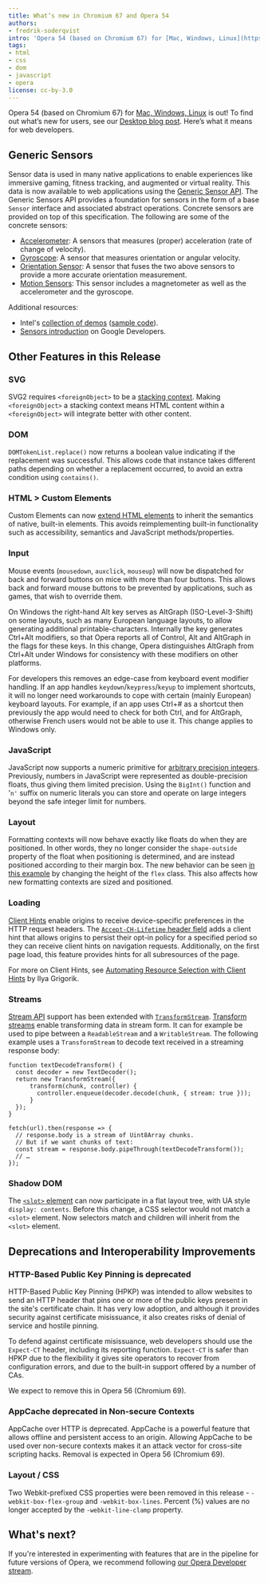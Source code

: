 ```yaml
---
title: What’s new in Chromium 67 and Opera 54
authors:
- fredrik-soderqvist
intro: 'Opera 54 (based on Chromium 67) for [Mac, Windows, Linux](https://www.opera.com/computer) is out! To find out what’s new for users, see our [Desktop blog post](https://blogs.opera.com/desktop/2018/06/opera-54-stable/). Here’s what it means for web developers.'
tags:
- html
- css
- dom
- javascript
- opera
license: cc-by-3.0
---
```


Opera 54 (based on Chromium 67) for [Mac, Windows, Linux](https://www.opera.com/computer) is out! To
find out what’s new for users, see our [Desktop blog post](https://blogs.opera.com/desktop/2018/06/opera-54-stable/).
Here’s what it means for web developers.

## Generic Sensors

Sensor data is used in many native applications to enable experiences like immersive gaming, fitness tracking, and
augmented or virtual reality. This data is now available to web applications using the [Generic Sensor API](https://www.w3.org/TR/generic-sensor/).
The Generic Sensors API provides a foundation for sensors in the form of a base `Sensor` interface and associated
abstract operations. Concrete sensors are provided on top of this specification. The following are some of the concrete
sensors:

* [Accelerometer](https://w3c.github.io/accelerometer/): A sensors that measures (proper) acceleration (rate of change
  of velocity).
* [Gyroscope](https://w3c.github.io/gyroscope/): A sensor that measures orientation or angular velocity.
* [Orientation Sensor](https://w3c.github.io/orientation-sensor/): A sensor that fuses the two above sensors to provide
  a more accurate orientation measurement.
* [Motion Sensors](https://w3c.github.io/motion-sensors/): This sensor includes a magnetometer as well as the
  accelerometer and the gyroscope.

Additional resources:

* Intel's [collection of demos](https://intel.github.io/generic-sensor-demos/) ([sample code](https://github.com/intel/generic-sensor-demos)).
* [Sensors introduction](https://developers.google.com/web/updates/2017/09/sensors-for-the-web) on Google Developers.

## Other Features in this Release

### SVG

SVG2 requires `<foreignObject>` to be a [stacking context](https://svgwg.org/svg2-draft/single-page.html#render-EstablishingStackingContex).
Making `<foreignObject>` a stacking context means HTML content within a `<foreignObject>` will integrate better with other content.

### DOM

`DOMTokenList.replace()` now returns a boolean value indicating if the replacement was successful. This allows code that
instance takes different paths depending on whether a replacement occurred, to avoid an extra condition using
`contains()`.

### HTML > Custom Elements

Custom Elements can now [extend HTML elements](https://developers.google.com/web/fundamentals/web-components/customelements#extendhtml)
to inherit the semantics of native, built-in elements. This avoids reimplementing built-in functionality such as
accessibility, semantics and JavaScript methods/properties.

### Input

Mouse events (`mousedown`, `auxclick`, `mouseup`) will now be dispatched for back and forward buttons on mice with more
than four buttons. This allows back and forward mouse buttons to be prevented by applications, such as games, that wish
to override them.

On Windows the right-hand Alt key serves as AltGraph (ISO-Level-3-Shift) on some layouts, such as many European language
layouts, to allow generating additional printable-characters. Internally the key generates Ctrl+Alt modifiers, so that
Opera reports all of Control, Alt and AltGraph in the flags for these keys. In this change, Opera distinguishes AltGraph
from Ctrl+Alt under Windows for consistency with these modifiers on other platforms.

For developers this removes an edge-case from keyboard event modifier handling. If an app handles
`keydown`/`keypress`/`keyup` to implement shortcuts, it will no longer need workarounds to cope with certain (mainly
European) keyboard layouts. For example, if an app uses Ctrl+# as a shortcut then previously the app would need to check
for both Ctrl, and for AltGraph, otherwise French users would not be able to use it. This change applies to Windows
only.

### JavaScript

JavaScript now supports a numeric primitive for [arbitrary precision integers](https://developers.google.com/web/updates/2018/05/bigint).
Previously, numbers in JavaScript were represented as double-precision floats, thus giving them limited precision. Using
the `BigInt()` function and '`n'` suffix on numeric literals you can store and operate on large integers beyond the safe
integer limit for numbers.

### Layout

Formatting contexts will now behave exactly like floats do when they are positioned. In other words, they no longer
consider the `shape-outside` property of the float when positioning is determined, and are instead positioned according
to their margin box. The new behavior can be seen [in this example](https://jsbin.com/ciwagicedo/edit?html,output) by
changing the height of the `flex` class. This also affects how new formatting contexts are sized and positioned.

### Loading

[Client Hints](http://httpwg.org/http-extensions/client-hints.html) enable origins to receive device-specific
preferences in the HTTP request headers. The [`Accept-CH-Lifetime` header field](http://httpwg.org/http-extensions/client-hints.html#accept-ch-lifetime)
adds a client hint that allows origins to persist their opt-in policy for a specified period so they can receive client
hints on navigation requests. Additionally, on the first page load, this feature provides hints for all subresources of
the page.

For more on Client Hints, see [Automating Resource Selection with Client
Hints](https://developers.google.com/web/updates/2015/09/automating-resource-selection-with-client-hints) by Ilya
Grigorik.

### Streams

[Stream API](https://streams.spec.whatwg.org) support has been extended with [`TransformStream`](https://streams.spec.whatwg.org/#ts-class).
[Transform streams](https://streams.spec.whatwg.org/#ts) enable transforming data in stream form. It can for example be
used to pipe between a `ReadableStream` and a `WritableStream`. The following example uses a `TransformStream` to decode
text received in a streaming response body:

    function textDecodeTransform() {
      const decoder = new TextDecoder();
      return new TransformStream({
          transform(chunk, controller) {
            controller.enqueue(decoder.decode(chunk, { stream: true }));
          }
      });
    }

    fetch(url).then(response => {
      // response.body is a stream of Uint8Array chunks.
      // But if we want chunks of text:
      const stream = response.body.pipeThrough(textDecodeTransform());
      // …
    });


### Shadow DOM

The [`<slot>` element](https://html.spec.whatwg.org/multipage/scripting.html#the-slot-element) can now participate in a
flat layout tree, with UA style `display: contents`. Before this change, a CSS selector would not match a `<slot>`
element. Now selectors match and children will inherit from the `<slot>` element.


## Deprecations and Interoperability Improvements

### HTTP-Based Public Key Pinning is deprecated

HTTP-Based Public Key Pinning (HPKP) was intended to allow websites to send an HTTP header that pins one or more of the
public keys present in the site's certificate chain. It has very low adoption, and although it provides security against
certificate misissuance, it also creates risks of denial of service and hostile pinning.

To defend against certificate misissuance, web developers should use the `Expect-CT` header, including its reporting
function. `Expect-CT` is safer than HPKP due to the flexibility it gives site operators to recover from configuration
errors, and due to the built-in support offered by a number of CAs.

We expect to remove this in Opera 56 (Chromium 69).

### AppCache deprecated in Non-secure Contexts

AppCache over HTTP is deprecated. AppCache is a powerful feature that allows offline and persistent access to an
origin. Allowing AppCache to be used over non-secure contexts makes it an attack vector for cross-site scripting hacks.
Removal is expected in Opera 56 (Chromium 69).

### Layout / CSS

Two Webkit-prefixed CSS properties were been removed in this release - `-webkit-box-flex-group` and
`-webkit-box-lines`. Percent (%) values are no longer accepted by the `-webkit-line-clamp` property.


## What's next?

If you're interested in experimenting with features that are in the
pipeline for future versions of Opera, we recommend following [our
Opera Developer stream](https://www.opera.com/developer).

